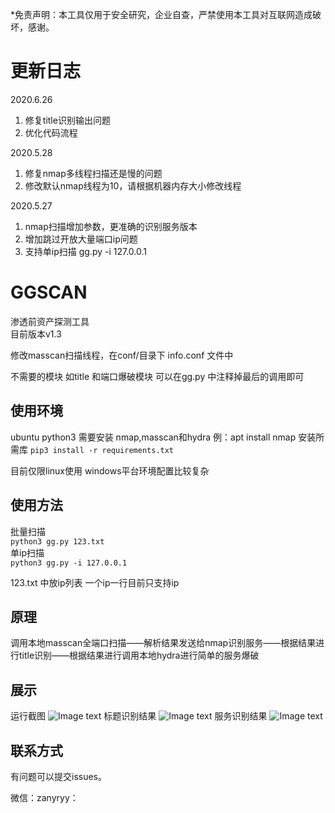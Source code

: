*免责声明：本工具仅用于安全研究，企业自查，严禁使用本工具对互联网造成破坏，感谢。 
# 更新日志

2020.6.26  
1. 修复title识别输出问题
2. 优化代码流程

2020.5.28
1. 修复nmap多线程扫描还是慢的问题
2. 修改默认nmap线程为10，请根据机器内存大小修改线程


2020.5.27  
1. nmap扫描增加参数，更准确的识别服务版本  
2. 增加跳过开放大量端口ip问题 
3. 支持单ip扫描   gg.py -i 127.0.0.1
# GGSCAN
渗透前资产探测工具  
目前版本v1.3

修改masscan扫描线程，在conf/目录下 info.conf 文件中

不需要的模块 如title 和端口爆破模块 可以在gg.py 中注释掉最后的调用即可
## 使用环境

ubuntu
python3
需要安装 nmap,masscan和hydra
例：apt install nmap
安装所需库
`pip3 install -r requirements.txt`

目前仅限linux使用 windows平台环境配置比较复杂

## 使用方法
批量扫描  
`python3 gg.py 123.txt `  
单ip扫描  
`python3 gg.py -i 127.0.0.1`

123.txt 中放ip列表 一个ip一行目前只支持ip

## 原理
调用本地masscan全端口扫描——解析结果发送给nmap识别服务——根据结果进行title识别——根据结果进行调用本地hydra进行简单的服务爆破

## 展示
运行截图
![Image text](https://raw.githubusercontent.com/xiaoheiwo/GGSCAN/master/img/1.jpg)
标题识别结果
![Image text](https://raw.githubusercontent.com/xiaoheiwo/GGSCAN/master/img/2.jpg)
服务识别结果
![Image text](https://raw.githubusercontent.com/xiaoheiwo/GGSCAN/master/img/3.jpg)


## 联系方式
有问题可以提交issues。

微信：zanyryy：
